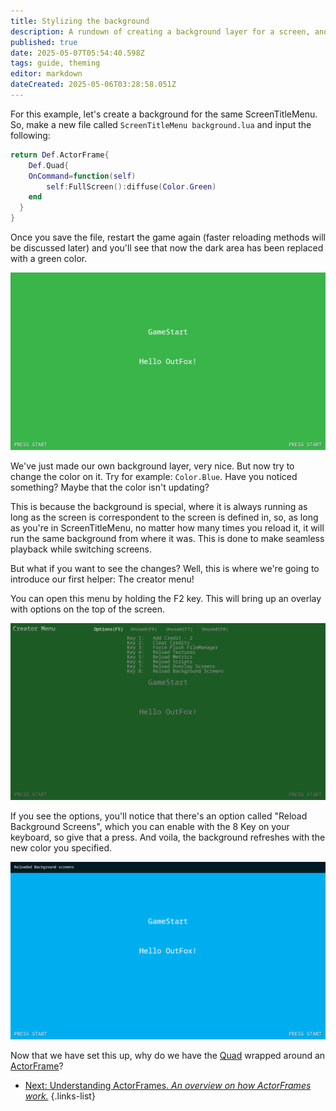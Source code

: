```yaml
---
title: Stylizing the background
description: A rundown of creating a background layer for a screen, and seeing the loading rules for this layer in particular.
published: true
date: 2025-05-07T05:54:40.598Z
tags: guide, theming
editor: markdown
dateCreated: 2025-05-06T03:28:58.051Z
---
```


For this example, let's create a background for the same ScreenTitleMenu. So, make a new file called `ScreenTitleMenu background.lua` and input the following:

```lua
return Def.ActorFrame{
	Def.Quad{
  	OnCommand=function(self)
    	self:FullScreen():diffuse(Color.Green)
    end
  }
}
``` 

Once you save the file, restart the game again (faster reloading methods will be discussed later) and you'll see that now the dark area has been replaced with a green color.

![backgroundactor-colorone.png](/dev/theming/backgroundactor-colorone.png)

We've just made our own background layer, very nice. But now try to change the color on it. Try for example: `Color.Blue`. Have you noticed something? Maybe that the color isn't updating?

This is because the background is special, where it is always running as long as the screen is correspondent to the screen is defined in, so, as long as you're in ScreenTitleMenu, no matter how many times you reload it, it will run the same background from where it was. This is done to make seamless playback while switching screens.

But what if you want to see the changes? Well, this is where we're going to introduce our first helper: The creator menu!

You can open this menu by holding the F2 key. This will bring up an overlay with options on the top of the screen.

![backgroundactor-creatormenu.png](/dev/theming/backgroundactor-creatormenu.png)

If you see the options, you'll notice that there's an option called "Reload Background Screens", which you can enable with the 8 Key on your keyboard, so give that a press. And voila, the background refreshes with the new color you specified.

![backgroundactor-colortwo.png](/dev/theming/backgroundactor-colortwo.png)

Now that we have set this up, why do we have the [Quad](/en/dev/actors/actortypes/quad) wrapped around an [ActorFrame](/en/dev/actors/actortypes/actorframe)?

- [Next: Understanding ActorFrames. *An overview on how ActorFrames work.*](/en/dev/theming/understandingactorframes)
{.links-list}